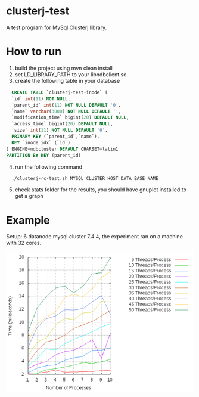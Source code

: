 # clusterj-test
A test program for MySql Clusterj library.

# How to run
1. build the project using mvn clean install 
2. set LD_LIBRARY_PATH to your libndbclient.so
3. create the following table in your database
```sql
  CREATE TABLE `clusterj-test-inode` (
  `id` int(11) NOT NULL,
  `parent_id` int(11) NOT NULL DEFAULT '0',
  `name` varchar(3000) NOT NULL DEFAULT '',
  `modification_time` bigint(20) DEFAULT NULL,
  `access_time` bigint(20) DEFAULT NULL,
  `size` int(11) NOT NULL DEFAULT '0',
  PRIMARY KEY (`parent_id`,`name`),
  KEY `inode_idx` (`id`)
) ENGINE=ndbcluster DEFAULT CHARSET=latin1
PARTITION BY KEY (parent_id)
```
4. run the following command
```bash
  ./clusterj-rc-test.sh MYSQL_CLUSTER_HOST DATA_BASE_NAME
```
5. check stats folder for the results, you should have gnuplot installed to get a graph

# Example
Setup: 6 datanode mysql cluster 7.4.4, the experiment ran on a machine with 32 cores.

![alt tag](https://github.com/maismail/clusterj-test/blob/master/cluster-rc-one-machine_32cores.png)
